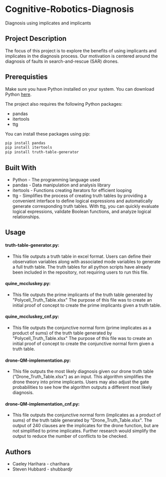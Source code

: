# Cognitive-Robotics-Diagnosis
Diagnosis using implicates and implicants

## Project Description
The focus of this project is to explore the benefits of using implicants and implicates in the diagnosis process. Our motivation is centered around the diagnosis of faults in search-and-rescue (SAR) drones.

## Prerequisties
Make sure you have Python installed on your system. You can download Python [here](https://www.python.org/downloads/).

The project also requires the following Python packages:

* pandas
* itertools
* ttg

You can install these packages using pip:
```bash
pip install pandas
pip install itertools
pip install truth-table-generator
```
## Built With
* Python - The programming language used 
* pandas - Data manipulation and analysis library
* itertools - Functions creating iterators for efficient looping
* ttg - Simplifies the process of creating truth tables by providing a convenient interface to define logical expressions and automatically generate corresponding truth tables. With ttg, you can quickly evaluate logical expressions, validate Boolean functions, and analyze logical relationships.

## Usage
#### truth-table-generator.py:
* This file outputs a truth table in excel format. Users can define their observation variables along with associated mode variables to generate a full truth table. The truth tables for all python scripts have already been included in the repository, not requiring users to run this file.
#### quine_mccluskey.py:
* This file outputs the prime implicants of the truth table generated by "Polycell_Truth_Table.xlsx" The purpose of this file was to create an initial proof of concept to create the prime implicants given a truth table.
#### quine_mccluskey_cnf.py:
* This file outputs the conjunctive normal form (prime implicates as a product of sums) of the truth table generated by "Polycell_Truth_Table.xlsx" The purpose of this file was to create an initial proof of concept to create the conjunctive normal form given a truth table.
#### drone-QM-implementation.py:
* This file outputs the most likely diagnosis given our drone truth table ("Drone_Truth_Table.xlsx") as an input. This algorithm simplifies the drone theory into prime implicants. Users may also adjust the gate probabilities to see how the algorithm outputs a different most likely diagnosis.
#### drone-QM-implementation_cnf.py:
* This file outputs the conjunctive normal form (implicates as a product of sums) of the truth table generated by "Drone_Truth_Table.xlsx". The output of 240 clauses are the implicates for the drone function, but are not simplified to prime implicates. Further research would simplify the output to reduce the number of conflicts to be checked.


## Authors
* Caeley Harihara - charihara
* Steven Hubbard - shubbardjr
